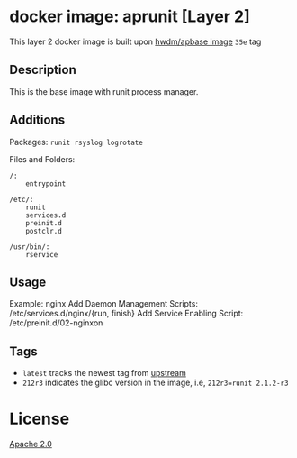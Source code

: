 # docker image: aprunit [Layer 2]

This layer 2 docker image is built upon [hwdm/apbase image](https://hub.docker.com/r/hwdm/apbase/) `35e` tag

## Description
This is the base image with runit process manager.

## Additions
Packages: `runit rsyslog logrotate`

Files and Folders: 
```
/:
	entrypoint

/etc/:
	runit
	services.d
	preinit.d
	postclr.d
    
/usr/bin/:
	rservice

```

## Usage
Example: nginx
Add Daemon Management Scripts: /etc/services.d/nginx/{run, finish}
Add Service Enabling Script: /etc/preinit.d/02-nginxon

## Tags

* `latest` tracks the newest tag from [upstream](https://hub.docker.com/r/hwdm/apbase/)
* `212r3` indicates the glibc version in the image, i.e, `212r3=runit 2.1.2-r3`

# License
[Apache 2.0](https://www.tldrlegal.com/l/apache2)
